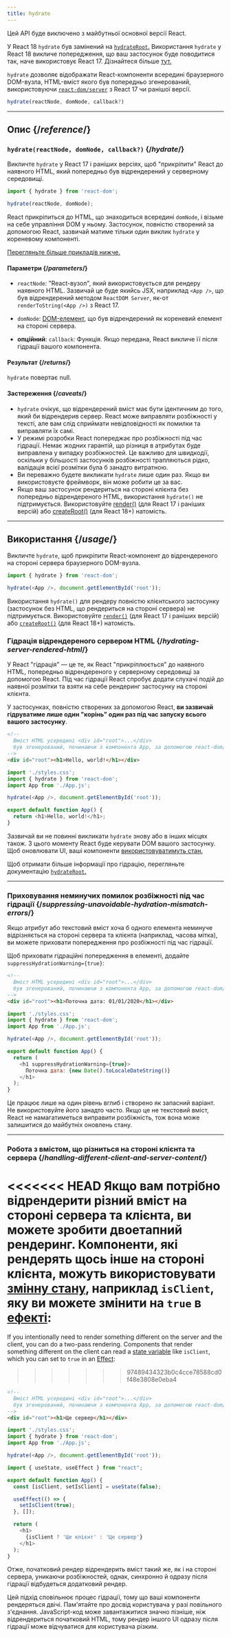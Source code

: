```yaml
---
title: hydrate
---
```


<Deprecated>

Цей API буде виключено з майбутньої основної версії React.

У React 18 `hydrate` був замінений на [`hydrateRoot`.](/reference/react-dom/client/hydrateRoot) Використання `hydrate` у React 18 викличе попередження, що ваш застосунок буде поводитися так, наче використовує React 17. Дізнайтеся більше [тут.](/blog/2022/03/08/react-18-upgrade-guide#updates-to-client-rendering-apis)

</Deprecated>

<Intro>

`hydrate` дозволяє відображати React-компоненти всередині браузерного DOM-вузла, HTML-вміст якого був попередньо згенерований, використовуючи [`react-dom/server`](/reference/react-dom/server) з React 17 чи ранішої версії.

```js
hydrate(reactNode, domNode, callback?)
```

</Intro>

<InlineToc />

---

## Опис {/*reference*/}

### `hydrate(reactNode, domNode, callback?)` {/*hydrate*/}

Викличте `hydrate` у React 17 і раніших версіях, щоб "прикріпити" React до наявного HTML, який попередньо був відрендерений у серверному середовищі.

```js
import { hydrate } from 'react-dom';

hydrate(reactNode, domNode);
```

React прикріпиться до HTML, що знаходиться всередині `domNode`, і візьме на себе управління DOM у ньому. Застосунок, повністю створений за допомогою React, зазвичай матиме тільки один виклик `hydrate` у кореневому компоненті.

[Перегляньте більше прикладів нижче.](#usage)

#### Параметри {/*parameters*/}

* `reactNode`: "React-вузол", який використовується для рендеру наявного HTML. Зазвичай це буде якийсь JSX, наприклад `<App />`, що був відрендерений методом `ReactDOM Server`, як-от `renderToString(<App />)` з React 17.

* `domNode`: [DOM-елемент](https://developer.mozilla.org/en-US/docs/Web/API/Element), що був відрендерений як кореневий елемент на стороні сервера.

* **опційний**: `callback`: Функція. Якщо передана, React викличе її після гідрації вашого компонента.

#### Результат {/*returns*/}

`hydrate` повертає null.

#### Застереження {/*caveats*/}
* `hydrate` очікує, що відрендерений вміст має бути ідентичним до того, який би відрендерив сервер. React може виправляти розбіжності у тексті, але вам слід сприймати невідповідності як помилки та виправляти їх cамі.
* У режимі розробки React попереджає про розбіжності під час гідрації. Немає жодних гарантій, що різниця в атрибутах буде виправлена у випадку розбіжностей. Це важливо для швидкодії, оскільки у більшості застосунків розбіжності трапляються рідко, валідація всієї розмітки була б занадто витратною.
* Ви переважно будете викликати `hydrate` лише один раз. Якщо ви використовуєте фреймворк, він може робити це за вас.
* Якщо ваш застосунок рендериться на стороні клієнта без попередньо відрендереного HTML, використання `hydrate()` не підтримується. Використовуйте [render()](/reference/react-dom/render) (для React 17 і раніших версій) або [createRoot()](/reference/react-dom/client/createRoot) (для React 18+) натомість.

---

## Використання {/*usage*/}

Викличте `hydrate`, щоб прикріпити <CodeStep step={1}>React-компонент</CodeStep> до відрендереного на стороні сервера <CodeStep step={2}>браузерного DOM-вузла</CodeStep>.

```js [[1, 3, "<App />"], [2, 3, "document.getElementById('root')"]]
import { hydrate } from 'react-dom';

hydrate(<App />, document.getElementById('root'));
```

Використання `hydrate()` для рендеру повністю клієнтського застосунку (застосунок без HTML, що рендериться на стороні сервера) не підтримується. Використовуйте [`render()`](/reference/react-dom/render) (для React 17 і раніших версій) або [`createRoot()`](/reference/react-dom/client/createRoot) (для React 18+) натомість.

### Гідрація відрендереного сервером HTML {/*hydrating-server-rendered-html*/}

У React "гідрація" — це те, як React "прикріплюється" до наявного HTML, попередньо відрендереного у серверному середовищі за допомогою React. Під час гідрації React спробує додати слухачі подій до наявної розмітки та взяти на себе рендеринг застосунку на стороні клієнта.

У застосунках, повністю створених за допомогою React, **ви зазвичай гідруватиме лише один "корінь" один раз під час запуску всього вашого застосунку**.

<Sandpack>

```html public/index.html
<!--
  Вміст HTML усередині <div id="root">...</div>
  був згенерований, починаючи з компонента App, за допомогою react-dom/server.
-->
<div id="root"><h1>Hello, world!</h1></div>
```

```js src/index.js active
import './styles.css';
import { hydrate } from 'react-dom';
import App from './App.js';

hydrate(<App />, document.getElementById('root'));
```

```js src/App.js
export default function App() {
  return <h1>Hello, world!</h1>;
}
```

</Sandpack>

Зазвичай ви не повинні викликати `hydrate` знову або в інших місцях також. З цього моменту React буде керувати DOM вашого застосунку. Щоб оновлювати UI, ваші компоненти [використовуватимуть стан.](/reference/react/useState)

Щоб отримати більше інформації про гідрацію, перегляньте документацію [`hydrateRoot`.](/reference/react-dom/client/hydrateRoot)

---

### Приховування неминучих помилок розбіжності під час гідрації {/*suppressing-unavoidable-hydration-mismatch-errors*/}

Якщо атрибут або текстовий вміст хоча б одного елемента неминуче відрізняється на стороні сервера та клієнта (наприклад, часова мітка), ви можете приховати попередження про розбіжності під час гідрації.

Щоб приховати гідраційні попередження в елементі, додайте `suppressHydrationWarning={true}`:

<Sandpack>

```html public/index.html
<!--
  Вміст HTML усередині <div id="root">...</div>
  був згенерований, починаючи з компонента App, за допомогою react-dom/server.
-->
<div id="root"><h1>Поточна дата: 01/01/2020</h1></div>
```

```js src/index.js
import './styles.css';
import { hydrate } from 'react-dom';
import App from './App.js';

hydrate(<App />, document.getElementById('root'));
```

```js src/App.js active
export default function App() {
  return (
    <h1 suppressHydrationWarning={true}>
      Поточна дата: {new Date().toLocaleDateString()}
    </h1>
  );
}
```

</Sandpack>

Це працює лише на один рівень вглиб і створено як запасний варіант. Не використовуйте його занадто часто. Якщо це не текстовий вміст, React не намагатиметься виправити розбіжність, тож вона може залишитися до майбутніх оновлень стану.

---

### Робота з вмістом, що різниться на стороні клієнта та сервера {/*handling-different-client-and-server-content*/}

<<<<<<< HEAD
Якщо вам потрібно відрендерити різний вміст на стороні сервера та клієнта, ви можете зробити двоетапний рендеринг. Компоненти, які рендерять щось інше на стороні клієнта, можуть використовувати [змінну стану](/reference/react/useState), наприклад `isClient`, яку ви можете змінити на `true` в [ефекті](/reference/react/useEffect):
=======
If you intentionally need to render something different on the server and the client, you can do a two-pass rendering. Components that render something different on the client can read a [state variable](/reference/react/useState) like `isClient`, which you can set to `true` in an [Effect](/reference/react/useEffect):
>>>>>>> 97489434323b0c4cce78588cd0f48e3808e0eba4

<Sandpack>

```html public/index.html
<!--
  Вміст HTML усередині <div id="root">...</div>
  був згенерований, починаючи з компонента App, за допомогою react-dom/server.
-->
<div id="root"><h1>Це сервер</h1></div>
```

```js src/index.js
import './styles.css';
import { hydrate } from 'react-dom';
import App from './App.js';

hydrate(<App />, document.getElementById('root'));
```

```js src/App.js active
import { useState, useEffect } from "react";

export default function App() {
  const [isClient, setIsClient] = useState(false);

  useEffect(() => {
    setIsClient(true);
  }, []);

  return (
    <h1>
      {isClient ? 'Це клієнт' : 'Це сервер'}
    </h1>
  );
}
```

</Sandpack>

Отже, початковий рендер відрендерить вміст такий же, як і на стороні сервера, уникаючи розбіжностей, однак, синхронно й одразу після гідрації відбудеться додатковий рендер.

<Pitfall>

Цей підхід сповільнює процес гідрації, тому що ваші компоненти рендеряться двічі. Пам'ятайте про досвід користувача у разі повільного з'єднання. JavaScript-код може завантажитися значно пізніше, ніж відрендериться початковий HTML, тому рендер іншого UI одразу після гідрації може відчуватися для користувача різким.

</Pitfall>
